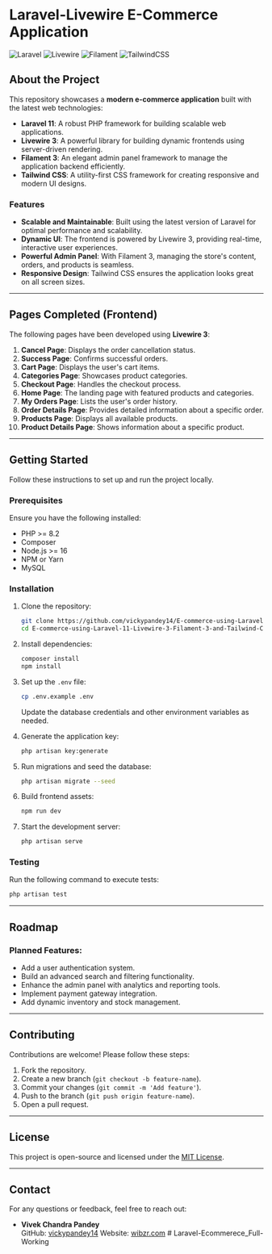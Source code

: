 # Laravel-Livewire E-Commerce Application

![Laravel](https://img.shields.io/badge/Laravel-11-red?style=flat-square&logo=laravel) ![Livewire](https://img.shields.io/badge/Livewire-3-blue?style=flat-square&logo=laravel) ![Filament](https://img.shields.io/badge/Filament-3-green?style=flat-square&logo=filament) ![TailwindCSS](https://img.shields.io/badge/TailwindCSS-v3-06B6D4?style=flat-square&logo=tailwind-css)

## About the Project

This repository showcases a **modern e-commerce application** built with the latest web technologies:

- **Laravel 11**: A robust PHP framework for building scalable web applications.
- **Livewire 3**: A powerful library for building dynamic frontends using server-driven rendering.
- **Filament 3**: An elegant admin panel framework to manage the application backend efficiently.
- **Tailwind CSS**: A utility-first CSS framework for creating responsive and modern UI designs.

### Features

- **Scalable and Maintainable**: Built using the latest version of Laravel for optimal performance and scalability.
- **Dynamic UI**: The frontend is powered by Livewire 3, providing real-time, interactive user experiences.
- **Powerful Admin Panel**: With Filament 3, managing the store's content, orders, and products is seamless.
- **Responsive Design**: Tailwind CSS ensures the application looks great on all screen sizes.

---

## Pages Completed (Frontend)

The following pages have been developed using **Livewire 3**:

1. **Cancel Page**: Displays the order cancellation status.
2. **Success Page**: Confirms successful orders.
3. **Cart Page**: Displays the user's cart items.
4. **Categories Page**: Showcases product categories.
5. **Checkout Page**: Handles the checkout process.
6. **Home Page**: The landing page with featured products and categories.
7. **My Orders Page**: Lists the user's order history.
8. **Order Details Page**: Provides detailed information about a specific order.
9. **Products Page**: Displays all available products.
10. **Product Details Page**: Shows information about a specific product.

---

## Getting Started

Follow these instructions to set up and run the project locally.

### Prerequisites

Ensure you have the following installed:

- PHP >= 8.2
- Composer
- Node.js >= 16
- NPM or Yarn
- MySQL

### Installation

1. Clone the repository:
   ```bash
   git clone https://github.com/vickypandey14/E-commerce-using-Laravel-11-Livewire-3-Filament-3-and-Tailwind-CSS.git
   cd E-commerce-using-Laravel-11-Livewire-3-Filament-3-and-Tailwind-CSS
   ```

2. Install dependencies:
   ```bash
   composer install
   npm install
   ```

3. Set up the `.env` file:
   ```bash
   cp .env.example .env
   ```
   Update the database credentials and other environment variables as needed.

4. Generate the application key:
   ```bash
   php artisan key:generate
   ```

5. Run migrations and seed the database:
   ```bash
   php artisan migrate --seed
   ```

6. Build frontend assets:
   ```bash
   npm run dev
   ```

7. Start the development server:
   ```bash
   php artisan serve
   ```

### Testing

Run the following command to execute tests:
```bash
php artisan test
```

---

## Roadmap

### Planned Features:
- Add a user authentication system.
- Build an advanced search and filtering functionality.
- Enhance the admin panel with analytics and reporting tools.
- Implement payment gateway integration.
- Add dynamic inventory and stock management.

---

## Contributing

Contributions are welcome! Please follow these steps:

1. Fork the repository.
2. Create a new branch (`git checkout -b feature-name`).
3. Commit your changes (`git commit -m 'Add feature'`).
4. Push to the branch (`git push origin feature-name`).
5. Open a pull request.

---

## License

This project is open-source and licensed under the [MIT License](LICENSE).

---

## Contact

For any questions or feedback, feel free to reach out:

- **Vivek Chandra Pandey**  
  GitHub: [vickypandey14](https://github.com/vickypandey14)
  Website: [wibzr.com](https://wibzr.com)
#   L a r a v e l - E c o m m e r e c e _ F u l l - W o r k i n g  
 